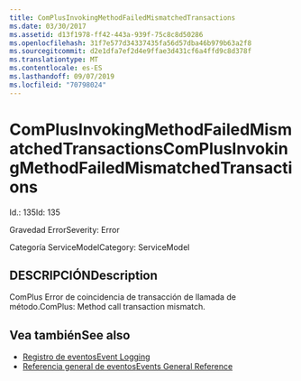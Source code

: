```yaml
---
title: ComPlusInvokingMethodFailedMismatchedTransactions
ms.date: 03/30/2017
ms.assetid: d13f1978-ff42-443a-939f-75c8c8d50286
ms.openlocfilehash: 31f7e577d34337435fa56d57dba46b979b63a2f8
ms.sourcegitcommit: d2e1dfa7ef2d4e9ffae3d431cf6a4ffd9c8d378f
ms.translationtype: MT
ms.contentlocale: es-ES
ms.lasthandoff: 09/07/2019
ms.locfileid: "70798024"
---
```

# <a name="complusinvokingmethodfailedmismatchedtransactions"></a><span data-ttu-id="23578-102">ComPlusInvokingMethodFailedMismatchedTransactions</span><span class="sxs-lookup"><span data-stu-id="23578-102">ComPlusInvokingMethodFailedMismatchedTransactions</span></span>
<span data-ttu-id="23578-103">Id.: 135</span><span class="sxs-lookup"><span data-stu-id="23578-103">Id: 135</span></span>  
  
 <span data-ttu-id="23578-104">Gravedad Error</span><span class="sxs-lookup"><span data-stu-id="23578-104">Severity: Error</span></span>  
  
 <span data-ttu-id="23578-105">Categoría ServiceModel</span><span class="sxs-lookup"><span data-stu-id="23578-105">Category: ServiceModel</span></span>  
  
## <a name="description"></a><span data-ttu-id="23578-106">DESCRIPCIÓN</span><span class="sxs-lookup"><span data-stu-id="23578-106">Description</span></span>  
 <span data-ttu-id="23578-107">ComPlus Error de coincidencia de transacción de llamada de método.</span><span class="sxs-lookup"><span data-stu-id="23578-107">ComPlus: Method call transaction mismatch.</span></span>  
  
## <a name="see-also"></a><span data-ttu-id="23578-108">Vea también</span><span class="sxs-lookup"><span data-stu-id="23578-108">See also</span></span>

- [<span data-ttu-id="23578-109">Registro de eventos</span><span class="sxs-lookup"><span data-stu-id="23578-109">Event Logging</span></span>](index.md)
- [<span data-ttu-id="23578-110">Referencia general de eventos</span><span class="sxs-lookup"><span data-stu-id="23578-110">Events General Reference</span></span>](events-general-reference.md)
